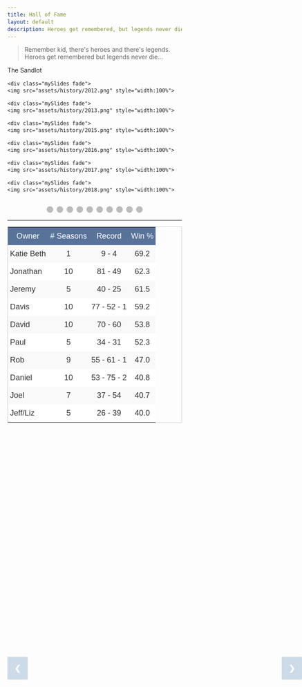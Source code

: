 ```yaml
---
title: Hall of Fame
layout: default
description: Heroes get remembered, but legends never die
---
```

> Remember kid, there's heroes and there's legends. Heroes get remembered but legends never die...

The Sandlot
<!-- HTML -->

<!-- Slideshow container -->
<div class="slideshow-container">

  <!-- Full-width images with number and caption text -->
  <div class="mySlides fade">
    <img src="assets/history/2009.png" style="width:100%">
  </div>

  <div class="mySlides fade">
    <img src="assets/history/2010.png" style="width:100%">
  </div>

  <div class="mySlides fade">
    <img src="assets/history/2011.png" style="width:100%">
  </div>

    <div class="mySlides fade">
    <img src="assets/history/2012.png" style="width:100%">
  </div>

    <div class="mySlides fade">
    <img src="assets/history/2013.png" style="width:100%">
  </div>

  <div class="mySlides fade">
    <img src="assets/history/2014.png" style="width:100%">
  </div>

    <div class="mySlides fade">
    <img src="assets/history/2015.png" style="width:100%">
  </div>

    <div class="mySlides fade">
    <img src="assets/history/2016.png" style="width:100%">
  </div>

    <div class="mySlides fade">
    <img src="assets/history/2017.png" style="width:100%">
  </div>

    <div class="mySlides fade">
    <img src="assets/history/2018.png" style="width:100%">
  </div>

  <!-- Next and previous buttons -->
  <a class="prev" onclick="plusSlides(-1)">&#10094;</a>
  <a class="next" onclick="plusSlides(1)">&#10095;</a>
</div>
<br>

<!-- The dots/circles -->
<div style="text-align:center">
  <span class="dot" onclick="currentSlide(1)"></span> 
  <span class="dot" onclick="currentSlide(2)"></span> 
  <span class="dot" onclick="currentSlide(3)"></span>
  <span class="dot" onclick="currentSlide(4)"></span>
  <span class="dot" onclick="currentSlide(5)"></span> 
  <span class="dot" onclick="currentSlide(6)"></span> 
  <span class="dot" onclick="currentSlide(7)"></span> 
  <span class="dot" onclick="currentSlide(8)"></span>
  <span class="dot" onclick="currentSlide(9)"></span>
  <span class="dot" onclick="currentSlide(10)"></span> 
</div>

<!-- CSS -->
<style>
* {box-sizing:border-box}

/* I added this to try and center any tables */
table.center {
  margin-left:auto; 
  margin-right:auto;
}


/* Slideshow container */
.slideshow-container {
  max-width: 1000px;
  position: relative;
  margin: auto;
}

/* Hide the images by default */
.mySlides {
  display: none;
}

/* Next & previous buttons */
.prev, .next {
  cursor: pointer;
  position: absolute;
  top: 40%;
  width: auto;
  margin-top: -22px;
  padding: 16px;
  background-color: #145998;
  color: white;
  font-weight: bold;
  font-size: 18px;
  transition: 0.6s ease;
  border-radius: 0 3px 3px 0;
  user-select: none;
  opacity: 0.2;
}

/* Position the "next button" to the right */
.next {
  right: 0;
  background-color: #145998;
  color: white;
}

/* On hover, add a black background color with a little bit see-through */
.prev:hover, .next:hover {
  background-color: rgba(0,0,0,0.8);
  opacity: 0.7;
}

/* Caption text */
.text {
  color: #f2f2f2;
  font-size: 15px;
  padding: 8px 12px;
  position: absolute;
  bottom: 8px;
  width: 100%;
  text-align: center;
}

/* Number text (1/3 etc) */
.numbertext {
  color: #f2f2f2;
  font-size: 12px;
  padding: 8px 12px;
  position: absolute;
  top: 0;
}

/* The dots/bullets/indicators */
.dot {
  cursor: pointer;
  height: 15px;
  width: 15px;
  margin: 0 2px;
  background-color: #bbb;
  border-radius: 50%;
  display: inline-block;
  transition: background-color 0.6s ease;
}

.round {
  border-radius: 50%;
}

.active, .dot:hover {
  background-color: #145998;
}

/* Fading animation */
.fade {
  -webkit-animation-name: fade;
  -webkit-animation-duration: 1.5s;
  animation-name: fade;
  animation-duration: 1.5s;
}

@-webkit-keyframes fade {
  from {opacity: .4} 
  to {opacity: 1}
}

@keyframes fade {
  from {opacity: .4} 
  to {opacity: 1}
}

</style>

<script>
var slideIndex = 1;
showSlides(slideIndex);

// Next/previous controls
function plusSlides(n) {
  showSlides(slideIndex += n);
}

// Thumbnail image controls
function currentSlide(n) {
  showSlides(slideIndex = n);
}

function showSlides(n) {
  var i;
  var slides = document.getElementsByClassName("mySlides");
  var dots = document.getElementsByClassName("dot");
  if (n > slides.length) {slideIndex = 1} 
  if (n < 1) {slideIndex = slides.length}
  for (i = 0; i < slides.length; i++) {
      slides[i].style.display = "none"; 
  }
  for (i = 0; i < dots.length; i++) {
      dots[i].className = dots[i].className.replace(" active", "");
  }
  slides[slideIndex-1].style.display = "block"; 
  dots[slideIndex-1].className += " active";
}
</script>
___
<table style="border-collapse:collapse;border-spacing:0;border-width:1px;border-style:solid;border-color:#ccc;margin-left:auto;margin-right:auto;" class="tg"><tr><th style="font-family:Arial, sans-serif;font-size:18px;font-weight:normal;padding:10px 5px;border-style:solid;border-width:0px;overflow:hidden;word-break:normal;border-color:inherit;color:#ffffff;background-color:#58729a;text-align:center;vertical-align:top">Owner</th><th style="font-family:Arial, sans-serif;font-size:18px;font-weight:normal;padding:10px 5px;border-style:solid;border-width:0px;overflow:hidden;word-break:normal;border-color:inherit;color:#ffffff;background-color:#58729a;text-align:center;vertical-align:top"># Seasons</th><th style="font-family:Arial, sans-serif;font-size:18px;font-weight:normal;padding:10px 5px;border-style:solid;border-width:0px;overflow:hidden;word-break:normal;border-color:inherit;color:#ffffff;background-color:#58729a;text-align:center;vertical-align:top">Record</th><th style="font-family:Arial, sans-serif;font-size:18px;font-weight:normal;padding:10px 5px;border-style:solid;border-width:0px;overflow:hidden;word-break:normal;border-color:inherit;color:#ffffff;background-color:#58729a;text-align:center;vertical-align:top">Win %</th></tr><tr><td style="font-family:Arial, sans-serif;font-size:18px;padding:10px 5px;border-style:solid;border-width:0px;overflow:hidden;word-break:normal;border-color:inherit;color:#333;background-color:#f9f9f9;text-align:left;vertical-align:top">Katie Beth</td><td style="font-family:Arial, sans-serif;font-size:18px;padding:10px 5px;border-style:solid;border-width:0px;overflow:hidden;word-break:normal;border-color:inherit;color:#333;background-color:#f9f9f9;text-align:center;vertical-align:top">1</td><td style="font-family:Arial, sans-serif;font-size:18px;padding:10px 5px;border-style:solid;border-width:0px;overflow:hidden;word-break:normal;border-color:inherit;color:#333;background-color:#f9f9f9;text-align:center;vertical-align:top">9 - 4</td><td style="font-family:Arial, sans-serif;font-size:18px;padding:10px 5px;border-style:solid;border-width:0px;overflow:hidden;word-break:normal;border-color:inherit;color:#333;background-color:#f9f9f9;text-align:center;vertical-align:top">69.2</td></tr><tr><td style="font-family:Arial, sans-serif;font-size:18px;padding:10px 5px;border-style:solid;border-width:0px;overflow:hidden;word-break:normal;border-color:inherit;color:#333;background-color:#fff;text-align:left;vertical-align:top">Jonathan</td><td style="font-family:Arial, sans-serif;font-size:18px;padding:10px 5px;border-style:solid;border-width:0px;overflow:hidden;word-break:normal;border-color:inherit;color:#333;background-color:#fff;text-align:center;vertical-align:top">10</td><td style="font-family:Arial, sans-serif;font-size:18px;padding:10px 5px;border-style:solid;border-width:0px;overflow:hidden;word-break:normal;border-color:inherit;color:#333;background-color:#fff;text-align:center;vertical-align:top">81 - 49</td><td style="font-family:Arial, sans-serif;font-size:18px;padding:10px 5px;border-style:solid;border-width:0px;overflow:hidden;word-break:normal;border-color:inherit;color:#333;background-color:#fff;text-align:center;vertical-align:top">62.3</td></tr><tr><td style="font-family:Arial, sans-serif;font-size:18px;padding:10px 5px;border-style:solid;border-width:0px;overflow:hidden;word-break:normal;border-color:inherit;color:#333;background-color:#f9f9f9;text-align:left;vertical-align:top">Jeremy</td><td style="font-family:Arial, sans-serif;font-size:18px;padding:10px 5px;border-style:solid;border-width:0px;overflow:hidden;word-break:normal;border-color:inherit;color:#333;background-color:#f9f9f9;text-align:center;vertical-align:top">5</td><td style="font-family:Arial, sans-serif;font-size:18px;padding:10px 5px;border-style:solid;border-width:0px;overflow:hidden;word-break:normal;border-color:inherit;color:#333;background-color:#f9f9f9;text-align:center;vertical-align:top">40 - 25</td><td style="font-family:Arial, sans-serif;font-size:18px;padding:10px 5px;border-style:solid;border-width:0px;overflow:hidden;word-break:normal;border-color:inherit;color:#333;background-color:#f9f9f9;text-align:center;vertical-align:top">61.5</td></tr><tr><td style="font-family:Arial, sans-serif;font-size:18px;padding:10px 5px;border-style:solid;border-width:0px;overflow:hidden;word-break:normal;border-color:inherit;color:#333;background-color:#fff;text-align:left;vertical-align:top">Davis</td><td style="font-family:Arial, sans-serif;font-size:18px;padding:10px 5px;border-style:solid;border-width:0px;overflow:hidden;word-break:normal;border-color:inherit;color:#333;background-color:#fff;text-align:center;vertical-align:top">10</td><td style="font-family:Arial, sans-serif;font-size:18px;padding:10px 5px;border-style:solid;border-width:0px;overflow:hidden;word-break:normal;border-color:inherit;color:#333;background-color:#fff;text-align:center;vertical-align:top">77 - 52 - 1</td><td style="font-family:Arial, sans-serif;font-size:18px;padding:10px 5px;border-style:solid;border-width:0px;overflow:hidden;word-break:normal;border-color:inherit;color:#333;background-color:#fff;text-align:center;vertical-align:top">59.2</td></tr><tr><td style="font-family:Arial, sans-serif;font-size:18px;padding:10px 5px;border-style:solid;border-width:0px;overflow:hidden;word-break:normal;border-color:inherit;color:#333;background-color:#f9f9f9;text-align:left;vertical-align:top">David</td><td style="font-family:Arial, sans-serif;font-size:18px;padding:10px 5px;border-style:solid;border-width:0px;overflow:hidden;word-break:normal;border-color:inherit;color:#333;background-color:#f9f9f9;text-align:center;vertical-align:top">10</td><td style="font-family:Arial, sans-serif;font-size:18px;padding:10px 5px;border-style:solid;border-width:0px;overflow:hidden;word-break:normal;border-color:inherit;color:#333;background-color:#f9f9f9;text-align:center;vertical-align:top">70 - 60</td><td style="font-family:Arial, sans-serif;font-size:18px;padding:10px 5px;border-style:solid;border-width:0px;overflow:hidden;word-break:normal;border-color:inherit;color:#333;background-color:#f9f9f9;text-align:center;vertical-align:top">53.8</td></tr><tr><td style="font-family:Arial, sans-serif;font-size:18px;padding:10px 5px;border-style:solid;border-width:0px;overflow:hidden;word-break:normal;border-color:inherit;color:#333;background-color:#fff;text-align:left;vertical-align:top">Paul</td><td style="font-family:Arial, sans-serif;font-size:18px;padding:10px 5px;border-style:solid;border-width:0px;overflow:hidden;word-break:normal;border-color:inherit;color:#333;background-color:#fff;text-align:center;vertical-align:top">5</td><td style="font-family:Arial, sans-serif;font-size:18px;padding:10px 5px;border-style:solid;border-width:0px;overflow:hidden;word-break:normal;border-color:inherit;color:#333;background-color:#fff;text-align:center;vertical-align:top">34 - 31</td><td style="font-family:Arial, sans-serif;font-size:18px;padding:10px 5px;border-style:solid;border-width:0px;overflow:hidden;word-break:normal;border-color:inherit;color:#333;background-color:#fff;text-align:center;vertical-align:top">52.3</td></tr><tr><td style="font-family:Arial, sans-serif;font-size:18px;padding:10px 5px;border-style:solid;border-width:0px;overflow:hidden;word-break:normal;border-color:inherit;color:#333;background-color:#f9f9f9;text-align:left;vertical-align:top">Rob</td><td style="font-family:Arial, sans-serif;font-size:18px;padding:10px 5px;border-style:solid;border-width:0px;overflow:hidden;word-break:normal;border-color:inherit;color:#333;background-color:#f9f9f9;text-align:center;vertical-align:top">9</td><td style="font-family:Arial, sans-serif;font-size:18px;padding:10px 5px;border-style:solid;border-width:0px;overflow:hidden;word-break:normal;border-color:inherit;color:#333;background-color:#f9f9f9;text-align:center;vertical-align:top">55 - 61 - 1</td><td style="font-family:Arial, sans-serif;font-size:18px;padding:10px 5px;border-style:solid;border-width:0px;overflow:hidden;word-break:normal;border-color:inherit;color:#333;background-color:#f9f9f9;text-align:center;vertical-align:top">47.0</td></tr><tr><td style="font-family:Arial, sans-serif;font-size:18px;padding:10px 5px;border-style:solid;border-width:0px;overflow:hidden;word-break:normal;border-color:inherit;color:#333;background-color:#fff;text-align:left;vertical-align:top">Daniel</td><td style="font-family:Arial, sans-serif;font-size:18px;padding:10px 5px;border-style:solid;border-width:0px;overflow:hidden;word-break:normal;border-color:inherit;color:#333;background-color:#fff;text-align:center;vertical-align:top">10</td><td style="font-family:Arial, sans-serif;font-size:18px;padding:10px 5px;border-style:solid;border-width:0px;overflow:hidden;word-break:normal;border-color:inherit;color:#333;background-color:#fff;text-align:center;vertical-align:top">53 - 75 - 2</td><td style="font-family:Arial, sans-serif;font-size:18px;padding:10px 5px;border-style:solid;border-width:0px;overflow:hidden;word-break:normal;border-color:inherit;color:#333;background-color:#fff;text-align:center;vertical-align:top">40.8</td></tr><tr><td style="font-family:Arial, sans-serif;font-size:18px;padding:10px 5px;border-style:solid;border-width:0px;overflow:hidden;word-break:normal;border-color:inherit;color:#333;background-color:#f9f9f9;text-align:left;vertical-align:top">Joel</td><td style="font-family:Arial, sans-serif;font-size:18px;padding:10px 5px;border-style:solid;border-width:0px;overflow:hidden;word-break:normal;border-color:inherit;color:#333;background-color:#f9f9f9;text-align:center;vertical-align:top">7</td><td style="font-family:Arial, sans-serif;font-size:18px;padding:10px 5px;border-style:solid;border-width:0px;overflow:hidden;word-break:normal;border-color:inherit;color:#333;background-color:#f9f9f9;text-align:center;vertical-align:top">37 - 54</td><td style="font-family:Arial, sans-serif;font-size:18px;padding:10px 5px;border-style:solid;border-width:0px;overflow:hidden;word-break:normal;border-color:inherit;color:#333;background-color:#f9f9f9;text-align:center;vertical-align:top">40.7</td></tr><tr><td style="font-family:Arial, sans-serif;font-size:18px;padding:10px 5px;border-style:solid;border-width:0px;overflow:hidden;word-break:normal;border-color:inherit;color:#333;background-color:#fff;text-align:left;vertical-align:top">Jeff/Liz</td><td style="font-family:Arial, sans-serif;font-size:18px;padding:10px 5px;border-style:solid;border-width:0px;overflow:hidden;word-break:normal;border-color:inherit;color:#333;background-color:#fff;text-align:center;vertical-align:top">5</td><td style="font-family:Arial, sans-serif;font-size:18px;padding:10px 5px;border-style:solid;border-width:0px;overflow:hidden;word-break:normal;border-color:inherit;color:#333;background-color:#fff;text-align:center;vertical-align:top">26 - 39</td><td style="font-family:Arial, sans-serif;font-size:18px;padding:10px 5px;border-style:solid;border-width:0px;overflow:hidden;word-break:normal;border-color:inherit;color:#333;background-color:#fff;text-align:center;vertical-align:top">40.0</td></tr></table>